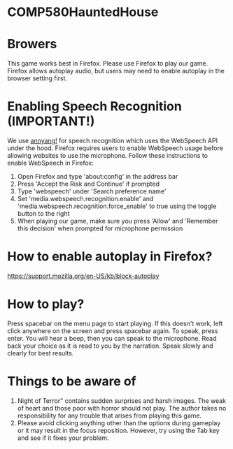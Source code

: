 # COMP580HauntedHouse

# Browers
This game works best in Firefox. Please use Firefox to play our game. Firefox allows autoplay audio, but users may need to enable autoplay in the browser setting first.

# Enabling Speech Recognition (IMPORTANT!)
We use [annyang!](https://github.com/TalAter/annyang) for speech recognition which uses the WebSpeech API under the hood. 
Firefox requires users to enable WebSpeech usage before allowing websites to use the microphone.
Follow these instructions to enable WebSpeech in Firefox:
1. Open Firefox and type 'about:config' in the address bar
2. Press 'Accept the Risk and Continue' if prompted
3. Type 'webspeech' under 'Search preference name'
4. Set 'media.webspeech.recognition.enable' and 'media.webspeech.recognition.force_enable' to true using the toggle button to the right
5. When playing our game, make sure you press 'Allow' and 'Remember this decision' when prompted for microphone permission

# How to enable autoplay in Firefox?
https://support.mozilla.org/en-US/kb/block-autoplay

# How to play?
Press spacebar on the menu page to start playing. If this doesn't work, left click anywhere on the screen and press spacebar again.
To speak, press enter. You will hear a beep, then you can speak to the microphone. Read back your choice as it is read to you by the narration. Speak slowly and clearly for best results. 

# Things to be aware of
1. Night of Terror" contains sudden surprises and harsh images. The weak of heart and those poor with horror should not play. The author takes no responsibility for any trouble that arises from playing this game.
2. Please avoid clicking anything other than the options during gameplay or it may result in the focus reposition. However, try using the Tab key and see if it fixes your problem.
